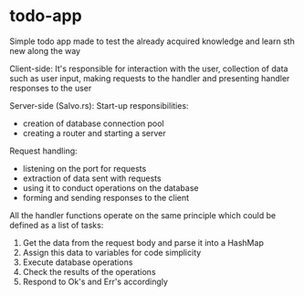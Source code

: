 # todo-app

Simple todo app made to test the already acquired knowledge and learn sth new along the way

Client-side:
It's responsible for interaction with the user, collection of data such as user input, making requests to the handler and presenting handler responses to the user

Server-side (Salvo.rs):
Start-up responsibilities:
- creation of database connection pool
- creating a router and starting a server

Request handling:
- listening on the port for requests
- extraction of data sent with requests
- using it to conduct operations on the database
- forming and sending responses to the client

All the handler functions operate on the same principle which could be defined as a list of tasks:
1. Get the data from the request body and parse it into a HashMap
2. Assign this data to variables for code simplicity
3. Execute database operations
4. Check the results of the operations
5. Respond to Ok's and Err's accordingly
